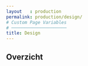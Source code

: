 ```yaml
---
layout   : production
permalink: production/design/
# Custom Page Variables
# ─────────────────────
title: Design
---
```


Overzicht
---------
